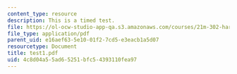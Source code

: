 ```yaml
---
content_type: resource
description: This is a timed test.
file: https://ol-ocw-studio-app-qa.s3.amazonaws.com/courses/21m-302-harmony-and-counterpoint-ii-spring-2005/4c8d04a55ad65251bfc54393110fea97_test1.pdf
file_type: application/pdf
parent_uid: e16aef63-5e10-01f2-7cd5-e3eacb1a5d07
resourcetype: Document
title: test1.pdf
uid: 4c8d04a5-5ad6-5251-bfc5-4393110fea97
---
```

